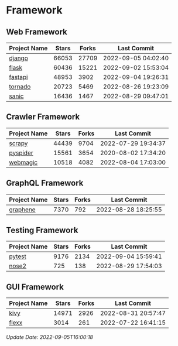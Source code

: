 # Framework

## Web Framework
| Project Name | Stars | Forks | Last Commit |
| ------------ | ----- | ----- | ----------- |
| [django](https://github.com/django/django) | 66053 | 27709 | 2022-09-05 04:02:40 |
| [flask](https://github.com/pallets/flask) | 60436 | 15221 | 2022-09-02 15:53:04 |
| [fastapi](https://github.com/tiangolo/fastapi) | 48953 | 3902 | 2022-09-04 19:26:31 |
| [tornado](https://github.com/tornadoweb/tornado) | 20723 | 5469 | 2022-08-26 19:23:09 |
| [sanic](https://github.com/sanic-org/sanic) | 16436 | 1467 | 2022-08-29 09:47:01 |

## Crawler Framework
| Project Name | Stars | Forks | Last Commit |
| ------------ | ----- | ----- | ----------- |
| [scrapy](https://github.com/scrapy/scrapy) | 44439 | 9704 | 2022-07-29 19:34:37 |
| [pyspider](https://github.com/binux/pyspider) | 15561 | 3654 | 2020-08-02 17:34:20 |
| [webmagic](https://github.com/code4craft/webmagic) | 10518 | 4082 | 2022-08-04 17:03:00 |

## GraphQL Framework
| Project Name | Stars | Forks | Last Commit |
| ------------ | ----- | ----- | ----------- |
| [graphene](https://github.com/graphql-python/graphene) | 7370 | 792 | 2022-08-28 18:25:55 |

## Testing Framework
| Project Name | Stars | Forks | Last Commit |
| ------------ | ----- | ----- | ----------- |
| [pytest](https://github.com/pytest-dev/pytest) | 9176 | 2134 | 2022-09-04 15:59:41 |
| [nose2](https://github.com/nose-devs/nose2) | 725 | 138 | 2022-08-29 17:54:03 |

## GUI Framework
| Project Name | Stars | Forks | Last Commit |
| ------------ | ----- | ----- | ----------- |
| [kivy](https://github.com/kivy/kivy) | 14971 | 2926 | 2022-08-31 20:57:47 |
| [flexx](https://github.com/flexxui/flexx) | 3014 | 261 | 2022-07-22 16:41:15 |

*Update Date: 2022-09-05T16:00:18*